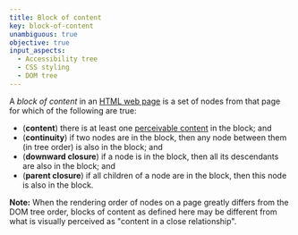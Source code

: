 ```yaml
---
title: Block of content
key: block-of-content
unambiguous: true
objective: true
input_aspects:
  - Accessibility tree
  - CSS styling
  - DOM tree
---
```


A _block of content_ in an [HTML web page][] is a set of nodes from that page for which of the following are true:

- (**content**) there is at least one [perceivable content][] in the block; and
- (**continuity**) if two nodes are in the block, then any node between them (in tree order) is also in the block; and
- (**downward closure**) if a node is in the block, then all its descendants are also in the block; and
- (**parent closure**) if all children of a node are in the block, then this node is also in the block.

**Note:** When the rendering order of nodes on a page greatly differs from the DOM tree order, blocks of content as defined here may be different from what is visually perceived as "content in a close relationship".

[html web page]: #web-page-html 'Definition of Web Page'
[perceivable content]: #perceivable-content 'Definition of Perceivable Content'
